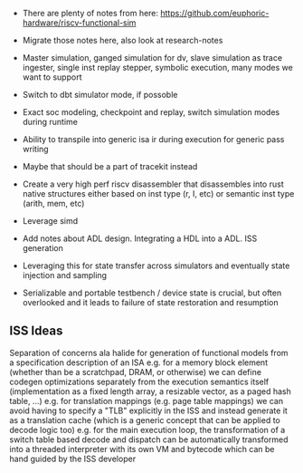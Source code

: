 - There are plenty of notes from here: https://github.com/euphoric-hardware/riscv-functional-sim
- Migrate those notes here, also look at research-notes

- Master simulation, ganged simulation for dv, slave simulation as trace ingester, single inst replay stepper, symbolic execution, many modes we want to support
- Switch to dbt simulator mode, if possoble
- Exact soc modeling, checkpoint and replay, switch simulation modes during runtime
- Ability to transpile into generic isa ir during execution for generic pass writing
- Maybe that should be a part of tracekit instead
- Create a very high perf riscv disassembler that disassembles into rust native structures either based on inst type (r, I, etc) or semantic inst type (arith, mem, etc)
- Leverage simd

- Add notes about ADL design. Integrating a HDL into a ADL. ISS generation
- Leveraging this for state transfer across simulators and eventually state injection and sampling
- Serializable and portable testbench / device state is crucial, but often overlooked and it leads to failure of state restoration and resumption

## ISS Ideas

Separation of concerns ala halide for generation of functional models from a specification description of an ISA
e.g. for a memory block element (whether than be a scratchpad, DRAM, or otherwise) we can define codegen optimizations separately from the execution semantics itself (implementation as a fixed length array, a resizable vector, as a paged hash table, ...)
e.g. for translation mappings (e.g. page table mappings) we can avoid having to specify a "TLB" explicitly in the ISS and instead generate it as a translation cache (which is a generic concept that can be applied to decode logic too)
e.g. for the main execution loop, the transformation of a switch table based decode and dispatch can be automatically transformed into a threaded interpreter with its own VM and bytecode which can be hand guided by the ISS developer


